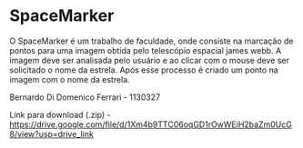 # SpaceMarker

O SpaceMarker é um trabalho de faculdade, onde consiste na marcação de pontos para uma imagem obtida pelo telescópio 
espacial james webb. A imagem deve ser analisada pelo usuário e ao clicar com o mouse deve ser solicitado o nome da
estrela. Após esse processo é criado um ponto na imagem com o nome da estrela.

Bernardo Di Domenico Ferrari - 1130327

Link para download (.zip) - https://drive.google.com/file/d/1Xm4b9TTC06oqGD1rOwWEiH2baZm0UcG8/view?usp=drive_link
